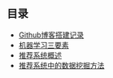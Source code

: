 ## 目录

- [Github博客搭建记录](Github博客搭建记录.md)
- [机器学习三要素](2021年3月1日-机器学习三要素.md)
- [推荐系统概述](2021年3月2日-推荐系统概述.md)
- [推荐系统中的数据挖掘方法](2021年3月3日-推荐系统中的数据挖掘方法.md)


